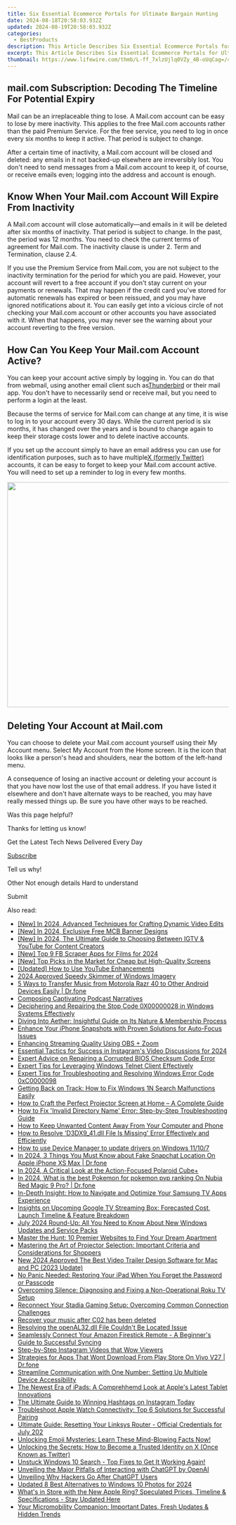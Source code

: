 ```yaml
---
title: Six Essential Ecommerce Portals for Ultimate Bargain Hunting
date: 2024-08-18T20:58:03.932Z
updated: 2024-08-19T20:58:03.932Z
categories:
  - BestProducts
description: This Article Describes Six Essential Ecommerce Portals for Ultimate Bargain Hunting
excerpt: This Article Describes Six Essential Ecommerce Portals for Ultimate Bargain Hunting
thumbnail: https://www.lifewire.com/thmb/L-ff_7xlzUjlq0VZy_4B-oUqCag=/400x300/filters:no_upscale():max_bytes(150000):strip_icc():format(webp)/GettyImages-545653030-5aa16cc90e23d9003754a85d.jpg
---
```


## mail.com Subscription: Decoding The Timeline For Potential Expiry
 Mail can be an irreplaceable thing to lose. A Mail.com account can be easy to lose by mere inactivity. This applies to the free Mail.com accounts rather than the paid Premium Service. For the free service, you need to log in once every six months to keep it active. That period is subject to change.

 After a certain time of inactivity, a Mail.com account will be closed and deleted: any emails in it not backed-up elsewhere are irreversibly lost. You don't need to send messages from a Mail.com account to keep it, of course, or receive emails even; logging into the address and account is enough.

## Know When Your Mail.com Account Will Expire From Inactivity

 A Mail.com account will close automatically—and emails in it will be deleted after six months of inactivity. That period is subject to change. In the past, the period was 12 months. You need to check the current terms of agreement for Mail.com. The inactivity clause is under 2\. Term and Termination, clause 2.4.

 If you use the Premium Service from Mail.com, you are not subject to the inactivity termination for the period for which you are paid. However, your account will revert to a free account if you don't stay current on your payments or renewals. That may happen if the credit card you've stored for automatic renewals has expired or been reissued, and you may have ignored notifications about it. You can easily get into a vicious circle of not checking your Mail.com account or other accounts you have associated with it. When that happens, you may never see the warning about your account reverting to the free version.

## How Can You Keep Your Mail.com Account Active?

 You can keep your account active simply by logging in. You can do that from webmail, using another email client such as[Thunderbird](https://www.lifewire.com/mozilla-thunderbird-review-1173071) or their mail app. You don't have to necessarily send or receive mail, but you need to perform a login at the least.

 Because the terms of service for Mail.com can change at any time, it is wise to log in to your account every 30 days. While the current period is six months, it has changed over the years and is bound to change again to keep their storage costs lower and to delete inactive accounts.

 If you set up the account simply to have an email address you can use for identification purposes, such as to have multiple[X (formerly Twitter)](https://www.lifewire.com/what-exactly-is-twitter-2483331) accounts, it can be easy to forget to keep your Mail.com account active. You will need to set up a reminder to log in every few months.

<!-- affiliate ads begin -->
<a href="https://ephamedtechinc.pxf.io/c/5597632/2095369/26400" target="_top" id="2095369"><img src="//a.impactradius-go.com/display-ad/26400-2095369" border="0" alt="" width="1024" height="512"/></a><img height="0" width="0" src="https://imp.pxf.io/i/5597632/2095369/26400" style="position:absolute;visibility:hidden;" border="0" />
<!-- affiliate ads end -->
## Deleting Your Account at Mail.com

 You can choose to delete your Mail.com account yourself using their My Account menu. Select My Account from the Home screen. It is the icon that looks like a person's head and shoulders, near the bottom of the left-hand menu.

 A consequence of losing an inactive account or deleting your account is that you have now lost the use of that email address. If you have listed it elsewhere and don't have alternate ways to be reached, you may have really messed things up. Be sure you have other ways to be reached.

Was this page helpful?

Thanks for letting us know!

 Get the Latest Tech News Delivered Every Day

[Subscribe](https://www.lifewire.com/#)

Tell us why!

 Other  Not enough details  Hard to understand

 Submit

<ins class="adsbygoogle"
     style="display:block"
     data-ad-format="autorelaxed"
     data-ad-client="ca-pub-7571918770474297"
     data-ad-slot="1223367746"></ins>



<ins class="adsbygoogle"
     style="display:block"
     data-ad-client="ca-pub-7571918770474297"
     data-ad-slot="8358498916"
     data-ad-format="auto"
     data-full-width-responsive="true"></ins>

<span class="atpl-alsoreadstyle">Also read:</span>
<div><ul>
<li><a href="https://vp-tips.techidaily.com/new-in-2024-advanced-techniques-for-crafting-dynamic-video-edits/"><u>[New] In 2024, Advanced Techniques for Crafting Dynamic Video Edits</u></a></li>
<li><a href="https://facebook-video-footage.techidaily.com/new-in-2024-exclusive-free-mcb-banner-designs/"><u>[New] In 2024, Exclusive Free MCB Banner Designs</u></a></li>
<li><a href="https://youtube-data.techidaily.com/n-2024-the-ultimate-guide-to-choosing-between-igtv-and-youtube-for-content-creators/"><u>[New] In 2024, The Ultimate Guide to Choosing Between IGTV & YouTube for Content Creators</u></a></li>
<li><a href="https://facebook-clips.techidaily.com/new-top-9-fb-scraper-apps-for-films-for-2024/"><u>[New] Top 9 FB Scraper Apps for Films for 2024</u></a></li>
<li><a href="https://some-tips.techidaily.com/new-top-picks-in-the-market-for-cheap-but-high-quality-screens/"><u>[New] Top Picks in the Market for Cheap but High-Quality Screens</u></a></li>
<li><a href="https://facebook-video-footage.techidaily.com/updated-how-to-use-youtube-enhancements/"><u>[Updated] How to Use YouTube Enhancements</u></a></li>
<li><a href="https://extra-guidance.techidaily.com/2024-approved-speedy-skimmer-of-windows-imagery/"><u>2024 Approved  Speedy Skimmer of Windows Imagery</u></a></li>
<li><a href="https://blog-min.techidaily.com/5-ways-to-transfer-music-from-motorola-razr-40-to-other-android-devices-easily-drfone-by-drfone-transfer-from-android-transfer-from-android/"><u>5 Ways to Transfer Music from Motorola Razr 40 to Other Android Devices Easily | Dr.fone</u></a></li>
<li><a href="https://extra-lessons.techidaily.com/composing-captivating-podcast-narratives/"><u>Composing Captivating Podcast Narratives</u></a></li>
<li><a href="https://technical-tips.techidaily.com/deciphering-and-repairing-the-stop-code-0x00000028-in-windows-systems-effectively/"><u>Deciphering and Repairing the Stop Code 0X00000028 in Windows Systems Effectively</u></a></li>
<li><a href="https://technical-tips.techidaily.com/diving-into-aether-insightful-guide-on-its-nature-and-membership-process/"><u>Diving Into Aether: Insightful Guide on Its Nature & Membership Process</u></a></li>
<li><a href="https://technical-tips.techidaily.com/enhance-your-iphone-snapshots-with-proven-solutions-for-auto-focus-issues/"><u>Enhance Your iPhone Snapshots with Proven Solutions for Auto-Focus Issues</u></a></li>
<li><a href="https://desktop-recording.techidaily.com/enhancing-streaming-quality-using-obs-plus-zoom/"><u>Enhancing Streaming Quality Using OBS + Zoom</u></a></li>
<li><a href="https://instagram-clips.techidaily.com/essential-tactics-for-success-in-instagrams-video-discussions-for-2024/"><u>Essential Tactics for Success in Instagram's Video Discussions for 2024</u></a></li>
<li><a href="https://technical-tips.techidaily.com/expert-advice-on-repairing-a-corrupted-bios-checksum-code-error/"><u>Expert Advice on Repairing a Corrupted BIOS Checksum Code Error</u></a></li>
<li><a href="https://technical-tips.techidaily.com/expert-tips-for-leveraging-windows-telnet-client-effectively/"><u>Expert Tips for Leveraging Windows Telnet Client Effectively</u></a></li>
<li><a href="https://win-howtos.techidaily.com/expert-tips-for-troubleshooting-and-resolving-windows-error-code-0xc0000098/"><u>Expert Tips for Troubleshooting and Resolving Windows Error Code 0xC0000098</u></a></li>
<li><a href="https://technical-tips.techidaily.com/getting-back-on-track-how-to-fix-windows-1n-search-malfunctions-easily/"><u>Getting Back on Track: How to Fix Windows 1N Search Malfunctions Easily</u></a></li>
<li><a href="https://technical-tips.techidaily.com/how-to-craft-the-perfect-projector-screen-at-home-a-complete-guide/"><u>How to Craft the Perfect Projector Screen at Home – A Complete Guide</u></a></li>
<li><a href="https://common-error.techidaily.com/how-to-fix-invalid-directory-name-error-step-by-step-troubleshooting-guide/"><u>How to Fix 'Invalid Directory Name' Error: Step-by-Step Troubleshooting Guide</u></a></li>
<li><a href="https://youtube-video-recordings.techidaily.com/how-to-keep-unwanted-content-away-from-your-computer-and-phone/"><u>How to Keep Unwanted Content Away From Your Computer and Phone</u></a></li>
<li><a href="https://technical-tips.techidaily.com/how-to-resolve-d3dx941dll-file-is-missing-error-effectively-and-efficiently/"><u>How to Resolve 'D3DX9_41.dll File Is Missing' Error Effectively and Efficiently</u></a></li>
<li><a href="https://review-topics.techidaily.com/how-to-use-device-manager-to-update-drivers-on-windows-11107-by-drivereasy-guide/"><u>How to use Device Manager to update drivers on Windows 11/10/7</u></a></li>
<li><a href="https://location-social.techidaily.com/in-2024-3-things-you-must-know-about-fake-snapchat-location-on-apple-iphone-xs-max-drfone-by-drfone-virtual-ios/"><u>In 2024, 3 Things You Must Know about Fake Snapchat Location On Apple iPhone XS Max | Dr.fone</u></a></li>
<li><a href="https://extra-resources.techidaily.com/in-2024-a-critical-look-at-the-action-focused-polaroid-cubeplus/"><u>In 2024, A Critical Look at the Action-Focused Polaroid Cube+</u></a></li>
<li><a href="https://pokemon-go-android.techidaily.com/in-2024-what-is-the-best-pokemon-for-pokemon-pvp-ranking-on-nubia-red-magic-9-pro-drfone-by-drfone-virtual-android/"><u>In 2024, What is the best Pokemon for pokemon pvp ranking On Nubia Red Magic 9 Pro? | Dr.fone</u></a></li>
<li><a href="https://technical-tips.techidaily.com/in-depth-insight-how-to-navigate-and-optimize-your-samsung-tv-apps-experience/"><u>In-Depth Insight: How to Navigate and Optimize Your Samsung TV Apps Experience</u></a></li>
<li><a href="https://technical-tips.techidaily.com/insights-on-upcoming-google-tv-streaming-box-forecasted-cost-launch-timeline-and-feature-breakdown/"><u>Insights on Upcoming Google TV Streaming Box: Forecasted Cost, Launch Timeline & Feature Breakdown</u></a></li>
<li><a href="https://technical-tips.techidaily.com/july-2024-round-up-all-you-need-to-know-about-new-windows-updates-and-service-packs/"><u>July 2024 Round-Up: All You Need to Know About New Windows Updates and Service Packs</u></a></li>
<li><a href="https://technical-tips.techidaily.com/master-the-hunt-10-premier-websites-to-find-your-dream-apartment/"><u>Master the Hunt: 10 Premier Websites to Find Your Dream Apartment</u></a></li>
<li><a href="https://technical-tips.techidaily.com/mastering-the-art-of-projector-selection-important-criteria-and-considerations-for-shoppers/"><u>Mastering the Art of Projector Selection: Important Criteria and Considerations for Shoppers</u></a></li>
<li><a href="https://video-creation-software.techidaily.com/new-2024-approved-the-best-video-trailer-design-software-for-mac-and-pc-2023-update/"><u>New 2024 Approved The Best Video Trailer Design Software for Mac and PC (2023 Update)</u></a></li>
<li><a href="https://technical-tips.techidaily.com/no-panic-needed-restoring-your-ipad-when-you-forget-the-password-or-passcode/"><u>No Panic Needed: Restoring Your iPad When You Forget the Password or Passcode</u></a></li>
<li><a href="https://technical-tips.techidaily.com/overcoming-silence-diagnosing-and-fixing-a-non-operational-roku-tv-setup/"><u>Overcoming Silence: Diagnosing and Fixing a Non-Operational Roku TV Setup</u></a></li>
<li><a href="https://technical-tips.techidaily.com/reconnect-your-stadia-gaming-setup-overcoming-common-connection-challenges/"><u>Reconnect Your Stadia Gaming Setup: Overcoming Common Connection Challenges</u></a></li>
<li><a href="https://review-topics.techidaily.com/recover-your-music-after-c02-has-been-deleted-by-fonelab-android-recover-music/"><u>Recover your music after C02 has been deleted</u></a></li>
<li><a href="https://technical-tips.techidaily.com/resolving-the-openal32dll-file-couldnt-be-located-issue/"><u>Resolving the openAL32.dll File Couldn't Be Located Issue</u></a></li>
<li><a href="https://technical-tips.techidaily.com/seamlessly-connect-your-amazon-firestick-remote-a-beginners-guide-to-successful-syncing/"><u>Seamlessly Connect Your Amazon Firestick Remote - A Beginner's Guide to Successful Syncing</u></a></li>
<li><a href="https://instagram-video-files.techidaily.com/step-by-step-instagram-videos-that-wow-viewers/"><u>Step-by-Step  Instagram Videos that Wow Viewers</u></a></li>
<li><a href="https://howto.techidaily.com/strategies-for-apps-that-wont-download-from-play-store-on-vivo-v27-drfone-by-drfone-fix-android-problems-fix-android-problems/"><u>Strategies for Apps That Wont Download From Play Store On Vivo V27 | Dr.fone</u></a></li>
<li><a href="https://technical-tips.techidaily.com/1722903514466-streamline-communication-with-one-number-setting-up-multiple-device-accessibility/"><u>Streamline Communication with One Number: Setting Up Multiple Device Accessibility</u></a></li>
<li><a href="https://technical-tips.techidaily.com/the-newest-era-of-ipads-a-comprehhemd-look-at-apples-latest-tablet-innovations/"><u>The Newest Era of iPads: A Comprehhemd Look at Apple's Latest Tablet Innovations</u></a></li>
<li><a href="https://technical-tips.techidaily.com/the-ultimate-guide-to-winning-hashtags-on-instagram-today/"><u>The Ultimate Guide to Winning Hashtags on Instagram Today</u></a></li>
<li><a href="https://technical-tips.techidaily.com/troubleshoot-apple-watch-connectivity-top-6-solutions-for-successful-pairing/"><u>Troubleshoot Apple Watch Connectivity: Top 6 Solutions for Successful Pairing</u></a></li>
<li><a href="https://technical-tips.techidaily.com/ultimate-guide-resetting-your-linksys-router-official-credentials-for-july-202/"><u>Ultimate Guide: Resetting Your Linksys Router - Official Credentials for July 202</u></a></li>
<li><a href="https://technical-tips.techidaily.com/1722902967843-unlocking-emoji-mysteries-learn-these-mind-blowing-facts-now/"><u>Unlocking Emoji Mysteries: Learn These Mind-Blowing Facts Now!</u></a></li>
<li><a href="https://technical-tips.techidaily.com/unlocking-the-secrets-how-to-become-a-trusted-identity-on-x-once-known-as-twitter/"><u>Unlocking the Secrets: How to Become a Trusted Identity on X (Once Known as Twitter)</u></a></li>
<li><a href="https://technical-tips.techidaily.com/1722886874948-unstuck-windows-10-search-top-fixes-to-get-it-working-again/"><u>Unstuck Windows 10 Search - Top Fixes to Get It Working Again!</u></a></li>
<li><a href="https://tech-haven.techidaily.com/unveiling-the-major-pitfalls-of-interacting-with-chatgpt-by-openai/"><u>Unveiling the Major Pitfalls of Interacting with ChatGPT by OpenAI</u></a></li>
<li><a href="https://tech-revival.techidaily.com/unveiling-why-hackers-go-after-chatgpt-users/"><u>Unveiling Why Hackers Go After ChatGPT Users</u></a></li>
<li><a href="https://ai-video-apps.techidaily.com/updated-8-best-alternatives-to-windows-10-photos-for-2024/"><u>Updated 8 Best Alternatives to Windows 10 Photos for 2024</u></a></li>
<li><a href="https://technical-tips.techidaily.com/whats-in-store-with-the-new-apple-ring-speculated-prices-timeline-and-specifications-stay-updated-here/"><u>What's in Store with the New Apple Ring? Speculated Prices, Timeline & Specifications - Stay Updated Here</u></a></li>
<li><a href="https://technical-tips.techidaily.com/your-micromobility-companion-important-dates-fresh-updates-and-hidden-trends/"><u>Your Micromobility Companion: Important Dates, Fresh Updates & Hidden Trends</u></a></li>
</ul></div>
